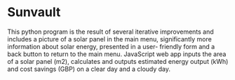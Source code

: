 # Sunvault
This python program is the result of several iterative improvements and includes a picture of a solar panel in the main menu, significantly more information about solar energy, presented in a user- friendly form and a back button to return to the main menu. JavaScript web app inputs the area of a solar panel (m2), calculates and outputs estimated energy output (kWh) and cost savings (GBP) on a clear day and a cloudy day.


